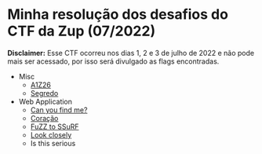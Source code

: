 # Minha resolução dos desafios do CTF da Zup (07/2022)

**Disclaimer:** Esse CTF ocorreu nos dias 1, 2 e 3 de julho de 2022 e não pode
mais ser acessado, por isso será divulgado as flags encontradas.

- Misc
    - [A1Z26](challenges/a1z26)
    - [Segredo](challenges/segredo)
- Web Application
    - [Can you find me?](challenges/can-you-find-me)
    - [Coração](challenges/coracao)
    - [FuZZ to SSuRF](challenges/fuzz-to-ssurf)
    - [Look closely](challenges/look-closely)
    - Is this serious
